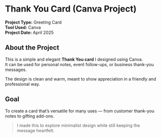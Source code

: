 # Thank You Card (Canva Project)

**Project Type:** Greeting Card  
**Tool Used:** Canva  
**Project Date:** April 2025

## About the Project
This is a simple and elegant **Thank You card** I designed using Canva.  
It can be used for personal notes, event follow-ups, or business thank-you messages.

The design is clean and warm, meant to show appreciation in a friendly and professional way.

## Goal
To create a card that’s versatile for many uses — from customer thank-you notes to gifting add-ons.


> I made this to explore minimalist design while still keeping the message heartfelt.

